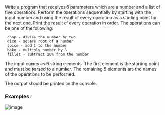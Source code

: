 Write a program that receives 6 parameters which are a number and a list of five operations. Perform the operations sequentially by starting with the input number and using the result of every operation as a starting point for the next one. Print the result of every operation in order. The operations can be one of the following:

     chop - divide the number by two
     dice - square root of a number
     spice - add 1 to the number
     bake - multiply number by 3
     fillet - subtract 20% from the number
     
The input comes as 6 string elements. The first element is the starting point and must be parsed to a number. The remaining 5 elements are the names of the operations to be performed.

The output should be printed on the console.

### Examples:

![image](https://github.com/nsinorov/SoftUniMainPath/assets/45227327/166c4061-7dce-4741-b5f7-2b7a65878591)
